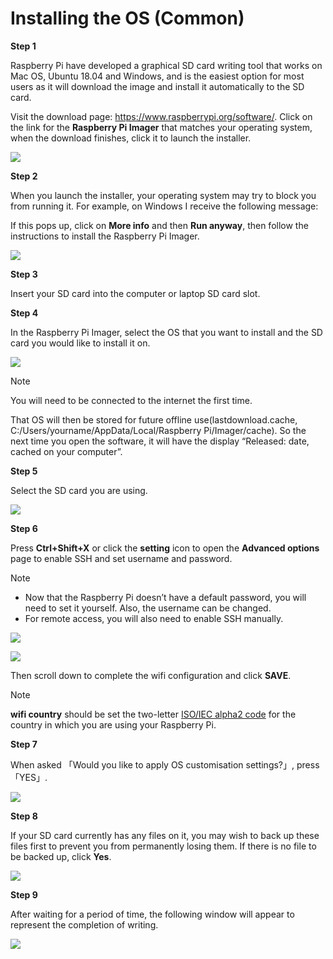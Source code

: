# Installing the OS (Common)

**Step 1**

Raspberry Pi have developed a graphical SD card writing tool that works on Mac OS, Ubuntu 18.04 and Windows, and is the easiest option for most users as it will download the image and install it automatically to the SD card.

Visit the download page: https://www.raspberrypi.org/software/. Click on the link for the **Raspberry Pi Imager** that matches your operating system, when the download finishes, click it to launch the installer.

![](./img/image11.png)

**Step 2**

When you launch the installer, your operating system may try to block you from running it. For example, on Windows I receive the following message:

If this pops up, click on **More info** and then **Run anyway**, then follow the instructions to install the Raspberry Pi Imager.

![](./img/image12.png)

**Step 3**

Insert your SD card into the computer or laptop SD card slot.

**Step 4**

In the Raspberry Pi Imager, select the OS that you want to install and the SD card you would like to install it on.

![](./img/image13.png)

> [!NOTE]
>
> You will need to be connected to the internet the first time.
>
> That OS will then be stored for future offline use(lastdownload.cache, C:/Users/yourname/AppData/Local/Raspberry Pi/Imager/cache). So the next time you open the software, it will have the display “Released: date, cached on your computer”.

**Step 5**

Select the SD card you are using.

![](./img/image14.png)

**Step 6**

Press **Ctrl+Shift+X** or click the **setting** icon to open the **Advanced options** page to enable SSH and set username and password.

> [!NOTE]
>
> - Now that the Raspberry Pi doesn’t have a default password, you will need to set it yourself. Also, the username can be changed.
> - For remote access, you will also need to enable SSH manually.

![](C:\Users\Administrator\Desktop\Test\source\preparation\img\image15(1).png)

![](C:\Users\Administrator\Desktop\Test\source\preparation\img\image15(2).png)

Then scroll down to complete the wifi configuration and click **SAVE**.

> [!NOTE]
>
> **wifi country** should be set the two-letter [ISO/IEC alpha2 code](https://en.wikipedia.org/wiki/ISO_3166-1_alpha-2#Officially_assigned_code_elements) for the country in which you are using your Raspberry Pi.

**Step 7**

When asked 「Would you like to apply OS customisation settings?」, press「YES」.

![](./img/image17.png)

**Step 8**

If your SD card currently has any files on it, you may wish to back up these files first to prevent you from permanently losing them. If there is no file to be backed up, click **Yes**.

![](./img/image18.png)

**Step 9**

After waiting for a period of time, the following window will appear to represent the completion of writing.

![](./img/image19.png)
